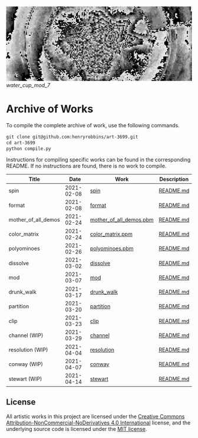 ![banner](banner.png)
*water_cup_mod_7*

# Archive of Works

To compile the complete archive of work, use the following commands.

```
git clone git@github.com:henryrobbins/art-3699.git
cd art-3699
python compile.py
```

Instructions for compiling specific works can be found in the corresponding
README. If no instructions are found, there is no work to compile.

| Title | Date | Work | Description |
|-------|------|------|-------------|
| spin | 2021-02-08 | [spin](spin) | [README.md](spin/README.md) |
| format | 2021-02-08 | [format](format) | [README.md](format/README.md) |
| mother_of_all_demos | 2021-02-24 | [mother_of_all_demos.pbm](netpbm/mother_of_all_demos/mother_of_all_demos.pbm) | [README.md](netpbm/mother_of_all_demos/README.md) |
| color_matrix | 2021-02-24 | [color_matrix.ppm](netpbm/color_matrix/color_matrix.ppm) | [README.md](netpbm/color_matrix/README.md) |
| polyominoes | 2021-02-26 | [polyominoes.pbm](netpbm/polyominoes/polyominoes.pbm) | [README.md](netpbm/polyominoes/README.md) |
| dissolve | 2021-03-02 | [dissolve](netpbm/dissolve) | [README.md](netpbm/dissolve/README.md) |
| mod | 2021-03-07 | [mod](netpbm/mod) | [README.md](netpbm/mod/README.md) |
| drunk_walk | 2021-03-17 | [drunk_walk](netpbm/drunk_walk) | [README.md](netpbm/drunk_walk/README.md) |
| partition | 2021-03-20 | [partition](netpbm/partition) | [README.md](netpbm/partition/README.md) |
| clip | 2021-03-23 | [clip](netpbm/clip) | [README.md](netpbm/clip/README.md) |
| channel (WIP) | 2021-03-29 | [channel](netpbm/channel) | [README.md](netpbm/channel/README.md) |
| resolution (WIP) | 2021-04-04 | [resolution](netpbm/resolution) | [README.md](netpbm/resolution/README.md) |
| conway (WIP) | 2021-04-07 | [conway](netpbm/conway) | [README.md](netpbm/conway/README.md) |
| stewart (WIP) | 2021-04-14 | [stewart](animation/stewart) | [README.md](animation/stewart/README.md) |


## License

All artistic works in this project are licensed under the [Creative Commons Attribution-NonCommercial-NoDerivatives 4.0 International](https://creativecommons.org/licenses/by-nc-nd/4.0/) license, and the underlying source code is licensed
under the [MIT license](LICENSE.md).
